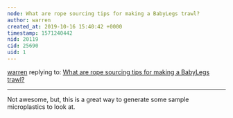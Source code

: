 ```yaml
---
node: What are rope sourcing tips for making a BabyLegs trawl?
author: warren
created_at: 2019-10-16 15:40:42 +0000
timestamp: 1571240442
nid: 20119
cid: 25690
uid: 1
---
```




[warren](../profile/warren) replying to: [What are rope sourcing tips for making a BabyLegs trawl?](../notes/warren/07-15-2019/what-are-rope-sourcing-tips-for-making-a-babylegs-trawl)

----
Not awesome, but, this is a great way to generate some sample microplastics to look at. 